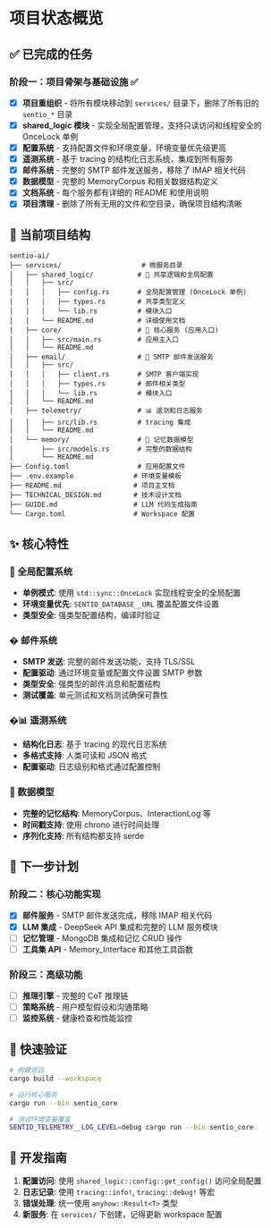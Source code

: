 # 项目状态概览

## ✅ 已完成的任务

### 阶段一：项目骨架与基础设施 ✅

- [x] **项目重组织** - 将所有模块移动到 `services/` 目录下，删除了所有旧的 `sentio_*` 目录
- [x] **shared_logic 模块** - 实现全局配置管理，支持只读访问和线程安全的 OnceLock 单例
- [x] **配置系统** - 支持配置文件和环境变量，环境变量优先级更高
- [x] **遥测系统** - 基于 tracing 的结构化日志系统，集成到所有服务
- [x] **邮件系统** - 完整的 SMTP 邮件发送服务，移除了 IMAP 相关代码
- [x] **数据模型** - 完整的 MemoryCorpus 和相关数据结构定义
- [x] **文档系统** - 每个服务都有详细的 README 和使用说明
- [x] **项目清理** - 删除了所有无用的文件和空目录，确保项目结构清晰

## 📁 当前项目结构

```text
sentio-ai/
├── services/                    # 微服务目录
│   ├── shared_logic/           # 🔧 共享逻辑和全局配置
│   │   ├── src/
│   │   │   ├── config.rs       # 全局配置管理 (OnceLock 单例)
│   │   │   ├── types.rs        # 共享类型定义
│   │   │   └── lib.rs          # 模块入口
│   │   └── README.md           # 详细使用文档
│   ├── core/                   # 🚀 核心服务 (应用入口)
│   │   ├── src/main.rs         # 应用主入口
│   │   └── README.md
│   ├── email/                  # 📧 SMTP 邮件发送服务
│   │   ├── src/
│   │   │   ├── client.rs       # SMTP 客户端实现
│   │   │   ├── types.rs        # 邮件相关类型
│   │   │   └── lib.rs          # 模块入口
│   │   └── README.md
│   ├── telemetry/              # 📊 遥测和日志服务
│   │   ├── src/lib.rs          # tracing 集成
│   │   └── README.md
│   └── memory/                 # 🧠 记忆数据模型
│       ├── src/models.rs       # 完整的数据结构
│       └── README.md
├── Config.toml                 # 应用配置文件
├── .env.example               # 环境变量模板
├── README.md                  # 项目主文档
├── TECHNICAL_DESIGN.md        # 技术设计文档
├── GUIDE.md                   # LLM 代码生成指南
└── Cargo.toml                 # Workspace 配置
```

## ✨ 核心特性

### 🔧 全局配置系统

- **单例模式**: 使用 `std::sync::OnceLock` 实现线程安全的全局配置
- **环境变量优先**: `SENTIO_DATABASE__URL` 覆盖配置文件设置
- **类型安全**: 强类型配置结构，编译时验证

### � 邮件系统

- **SMTP 发送**: 完整的邮件发送功能，支持 TLS/SSL
- **配置驱动**: 通过环境变量或配置文件设置 SMTP 参数
- **类型安全**: 强类型的邮件消息和配置结构
- **测试覆盖**: 单元测试和文档测试确保可靠性

### �📊 遥测系统

- **结构化日志**: 基于 tracing 的现代日志系统
- **多格式支持**: 人类可读和 JSON 格式
- **配置驱动**: 日志级别和格式通过配置控制

### 🧠 数据模型

- **完整的记忆结构**: MemoryCorpus、InteractionLog 等
- **时间戳支持**: 使用 chrono 进行时间处理
- **序列化支持**: 所有结构都支持 serde

## 🎯 下一步计划

### 阶段二：核心功能实现

- [x] **邮件服务** - SMTP 邮件发送完成，移除 IMAP 相关代码
- [x] **LLM 集成** - DeepSeek API 集成和完整的 LLM 服务模块
- [ ] **记忆管理** - MongoDB 集成和记忆 CRUD 操作
- [ ] **工具集 API** - Memory_Interface 和其他工具函数

### 阶段三：高级功能

- [ ] **推理引擎** - 完整的 CoT 推理链
- [ ] **策略系统** - 用户模型假设和沟通策略
- [ ] **监控系统** - 健康检查和性能监控

## 🚀 快速验证

```bash
# 构建项目
cargo build --workspace

# 运行核心服务
cargo run --bin sentio_core

# 测试环境变量覆盖
SENTIO_TELEMETRY__LOG_LEVEL=debug cargo run --bin sentio_core
```

## 📝 开发指南

1. **配置访问**: 使用 `shared_logic::config::get_config()` 访问全局配置
2. **日志记录**: 使用 `tracing::info!`, `tracing::debug!` 等宏
3. **错误处理**: 统一使用 `anyhow::Result<T>` 类型
4. **新服务**: 在 `services/` 下创建，记得更新 workspace 配置
